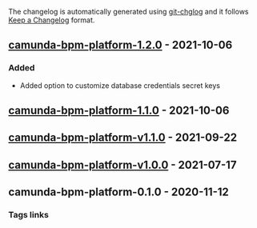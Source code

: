 The changelog is automatically generated using [git-chglog](https://github.com/git-chglog/git-chglog) and it follows [Keep a Changelog](https://keepachangelog.com) format.

<a name="camunda-bpm-platform-1.2.0"></a>
## [camunda-bpm-platform-1.2.0] - 2021-10-06
### Added
- Added option to customize database credentials secret keys

<a name="camunda-bpm-platform-1.1.0"></a>
## [camunda-bpm-platform-1.1.0] - 2021-10-06

<a name="camunda-bpm-platform-v1.1.0"></a>
## [camunda-bpm-platform-v1.1.0] - 2021-09-22

<a name="camunda-bpm-platform-v1.0.0"></a>
## [camunda-bpm-platform-v1.0.0] - 2021-07-17

<a name="camunda-bpm-platform-0.1.0"></a>
## camunda-bpm-platform-0.1.0 - 2020-11-12

### Tags links
[camunda-bpm-platform-1.2.0]: https://github.com/camunda-community-hub/camunda-helm/compare/camunda-bpm-platform-1.1.0...camunda-bpm-platform-1.2.0
[camunda-bpm-platform-1.1.0]: https://github.com/camunda-community-hub/camunda-helm/compare/camunda-bpm-platform-v1.1.0...camunda-bpm-platform-1.1.0
[camunda-bpm-platform-v1.1.0]: https://github.com/camunda-community-hub/camunda-helm/compare/camunda-bpm-platform-v1.0.0...camunda-bpm-platform-v1.1.0
[camunda-bpm-platform-v1.0.0]: https://github.com/camunda-community-hub/camunda-helm/compare/camunda-bpm-platform-0.1.0...camunda-bpm-platform-v1.0.0
